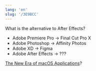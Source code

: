 ```yaml
---
lang: 'en'
slug: '/3E9BCC'
---
```


What is the alternative to After Effects?

- Adobe Premiere Pro → Final Cut Pro X
- Adobe Photoshop → Affinity Photos
- Adobe XD → Figma
- Adobe After Effects → ???

[The New Era of macOS Applications](./../.././docs/pages/The%20New%20Era%20of%20macOS%20Applications.md)?

<head>
  <html lang="en-US"/>
</head>
